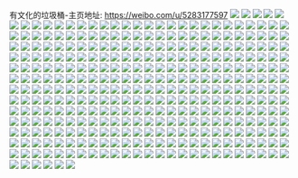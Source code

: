 有文化的垃圾桶-主页地址: https://weibo.com/u/5283177597 
![](https://wx4.sinaimg.cn/mw2000/005LxFPTly1h91dy0ke5yj30u01syteh.jpg) 
![](https://wx4.sinaimg.cn/mw2000/005LxFPTly1h91d9lrte2j30u00u044p.jpg) 
![](https://wx4.sinaimg.cn/mw2000/005LxFPTly1h8vogy7lp8j30u0140dob.jpg) 
![](https://wx4.sinaimg.cn/mw2000/005LxFPTly1h8vogyofnkj30u00u0te4.jpg) 
![](https://wx4.sinaimg.cn/mw2000/005LxFPTly1h8vogywojpj30u0140n6d.jpg) 
![](https://wx4.sinaimg.cn/mw2000/005LxFPTly1h8vogzseu7j30u00u0te7.jpg) 
![](https://wx4.sinaimg.cn/mw2000/005LxFPTly1h8vogzkzszj30u00u0n35.jpg) 
![](https://wx4.sinaimg.cn/mw2000/005LxFPTly1h8vogzear7j30u00u079p.jpg) 
![](https://wx4.sinaimg.cn/mw2000/005LxFPTly1h8quci6c6fj30lc0sggow.jpg) 
![](https://wx4.sinaimg.cn/mw2000/005LxFPTly1h8qucijgj8j30u00u0794.jpg) 
![](https://wx4.sinaimg.cn/mw2000/005LxFPTly1h8qucicousj30lc0sg41s.jpg) 
![](https://wx4.sinaimg.cn/mw2000/005LxFPTly1h8qucje8fij30lc0sgn0e.jpg) 
![](https://wx4.sinaimg.cn/mw2000/005LxFPTly1h8m2hl91khj30u0140117.jpg) 
![](https://wx4.sinaimg.cn/mw2000/005LxFPTly1h8m2hlj1uuj30u0140gu7.jpg) 
![](https://wx4.sinaimg.cn/mw2000/005LxFPTly1h8m2hlr1u9j30u0140ah4.jpg) 
![](https://wx4.sinaimg.cn/mw2000/005LxFPTly1h8m2hlyhocj30u0140gtq.jpg) 
![](https://wx4.sinaimg.cn/mw2000/005LxFPTly1h8kyeedz96j30u010jwgh.jpg) 
![](https://wx4.sinaimg.cn/mw2000/005LxFPTly1h8kyee2qcjj30u010rq6j.jpg) 
![](https://wx4.sinaimg.cn/mw2000/005LxFPTly1h8kyeffamkj30u0104afi.jpg) 
![](https://wx4.sinaimg.cn/mw2000/005LxFPTly1h8kyef5aqdj31510tzwhz.jpg) 
![](https://wx4.sinaimg.cn/mw2000/005LxFPTly1h6wtdt40lrj30u013z7bo.jpg) 
![](https://wx4.sinaimg.cn/mw2000/005LxFPTly1h6wtdsg9ewj30u0140th2.jpg) 
![](https://wx4.sinaimg.cn/mw2000/005LxFPTly1h6wtdtqp0cj30u0140gtp.jpg) 
![](https://wx4.sinaimg.cn/mw2000/005LxFPTly1h6wtdudv5lj30u0140mzz.jpg) 
![](https://wx4.sinaimg.cn/mw2000/005LxFPTly1h6q3dyerhoj30u0190n2a.jpg) 
![](https://wx4.sinaimg.cn/mw2000/005LxFPTly1h6q3e1bxh7j31900u0wgd.jpg) 
![](https://wx4.sinaimg.cn/mw2000/005LxFPTly1h6q3dyv0llj31900u0tbi.jpg) 
![](https://wx4.sinaimg.cn/mw2000/005LxFPTly1h6q3dx05bpj30u0190gqw.jpg) 
![](https://wx4.sinaimg.cn/mw2000/005LxFPTly1h6q3dxgosuj30u01900wp.jpg) 
![](https://wx4.sinaimg.cn/mw2000/005LxFPTly1h6q3dzxorkj31900u00u5.jpg) 
![](https://wx4.sinaimg.cn/mw2000/005LxFPTly1h6q3dzivpaj30u0190gnr.jpg) 
![](https://wx4.sinaimg.cn/mw2000/005LxFPTly1h6q3e0tzhcj30u0190qb3.jpg) 
![](https://wx4.sinaimg.cn/mw2000/005LxFPTly1h6q3e1s8q9j30u019044i.jpg) 
![](https://wx4.sinaimg.cn/mw2000/005LxFPTly1h5dat0surij30u014gal7.jpg) 
![](https://wx4.sinaimg.cn/mw2000/005LxFPTly1h5dat141nfj30u0140n1n.jpg) 
![](https://wx4.sinaimg.cn/mw2000/005LxFPTly1h5dat046rwj30u01407di.jpg) 
![](https://wx4.sinaimg.cn/mw2000/005LxFPTly1h5dat1q1xmj30u0140qap.jpg) 
![](https://wx4.sinaimg.cn/mw2000/005LxFPTly1h5dat2ege3j30u0140qax.jpg) 
![](https://wx4.sinaimg.cn/mw2000/005LxFPTly1h5dat8g49pj30u0140wma.jpg) 
![](https://wx4.sinaimg.cn/mw2000/005LxFPTly1h5b83lgs9jj30sg47p1kx.jpg) 
![](https://wx4.sinaimg.cn/mw2000/005LxFPTly1h5b83mogsnj30sg5fze81.jpg) 
![](https://wx4.sinaimg.cn/mw2000/005LxFPTly1h5b83nco26j30u01407cv.jpg) 
![](https://wx4.sinaimg.cn/mw2000/005LxFPTly1h5b83ol0aaj30u00u0wm0.jpg) 
![](https://wx4.sinaimg.cn/mw2000/005LxFPTly1h5b83p50h9j30u014010o.jpg) 
![](https://wx4.sinaimg.cn/mw2000/005LxFPTly1h5b83pu1pyj30u0140k1a.jpg) 
![](https://wx4.sinaimg.cn/mw2000/005LxFPTly1h5b83qny2ij30u0140qfw.jpg) 
![](https://wx4.sinaimg.cn/mw2000/005LxFPTly1h5b83rdplyj30u015kgsg.jpg) 
![](https://wx4.sinaimg.cn/mw2000/005LxFPTly1h5b83s0fibj30u00u0gul.jpg) 
![](https://wx4.sinaimg.cn/mw2000/005LxFPTly1h5a7ch944tj31400u0agf.jpg) 
![](https://wx4.sinaimg.cn/mw2000/005LxFPTly1h5a7cp69l7j30u0140tgz.jpg) 
![](https://wx4.sinaimg.cn/mw2000/005LxFPTly1h5a7cg5302j30u013yn4n.jpg) 
![](https://wx4.sinaimg.cn/mw2000/005LxFPTly1h5a7cfp7c7j30u0140n37.jpg) 
![](https://wx4.sinaimg.cn/mw2000/005LxFPTly1h5a7chrlahj30u0140k0h.jpg) 
![](https://wx4.sinaimg.cn/mw2000/005LxFPTly1h5a7cf9bb6j30u0140n8g.jpg) 
![](https://wx4.sinaimg.cn/mw2000/005LxFPTly1h5a7ceqewtj30u00u0tix.jpg) 
![](https://wx4.sinaimg.cn/mw2000/005LxFPTly1h4hg8chuhxj30u00u0q8f.jpg) 
![](https://wx4.sinaimg.cn/mw2000/005LxFPTly1h4hg8cpnfij30u01407e4.jpg) 
![](https://wx4.sinaimg.cn/mw2000/005LxFPTly1h36nm6b29nj30u00u0jvk.jpg) 
![](https://wx4.sinaimg.cn/mw2000/005LxFPTly1h2qvf0dsnuj30u01dm0x5.jpg) 
![](https://wx4.sinaimg.cn/mw2000/005LxFPTly1h2qvf0mcdtj30u01mmdie.jpg) 
![](https://wx4.sinaimg.cn/mw2000/005LxFPTly1h2qvf0zcwej30u01ffjtt.jpg) 
![](https://wx4.sinaimg.cn/mw2000/005LxFPTly1h2qvf18jo9j30u01erdkq.jpg) 
![](https://wx4.sinaimg.cn/mw2000/005LxFPTly1h2qvf1h8zbj30u00xmn79.jpg) 
![](https://wx4.sinaimg.cn/mw2000/005LxFPTly1h2qvf03rf2j30u01mm13p.jpg) 
![](https://wx4.sinaimg.cn/mw2000/005LxFPTly1h2qvf1r8zcj30u01gggui.jpg) 
![](https://wx4.sinaimg.cn/mw2000/005LxFPTly1h2qvf1zhlfj30u00wqn3q.jpg) 
![](https://wx4.sinaimg.cn/mw2000/005LxFPTly1h2qvf2a5rcj30u0111q6d.jpg) 
![](https://wx4.sinaimg.cn/mw2000/005LxFPTly1h2qvf2i6hdj30u00u0gtl.jpg) 
![](https://wx4.sinaimg.cn/mw2000/005LxFPTly1h1cw8p6ldkj30u0140114.jpg) 
![](https://wx4.sinaimg.cn/mw2000/005LxFPTly1h1cw8pgyh5j30u0140gv3.jpg) 
![](https://wx4.sinaimg.cn/mw2000/005LxFPTly1h1cw8oy8p0j30u0140qd1.jpg) 
![](https://wx4.sinaimg.cn/mw2000/005LxFPTly1h1cw9ksw6wj30u014047q.jpg) 
![](https://wx4.sinaimg.cn/mw2000/005LxFPTly1h1ahrwgr74j30u00u0jxb.jpg) 
![](https://wx4.sinaimg.cn/mw2000/005LxFPTly1h15lxv0wl4j30u00u0n4g.jpg) 
![](https://wx4.sinaimg.cn/mw2000/005LxFPTly1h15lxvd4hsj30u00u0dlq.jpg) 
![](https://wx4.sinaimg.cn/mw2000/005LxFPTly1h15lxvmf7mj30u00u044h.jpg) 
![](https://wx4.sinaimg.cn/mw2000/005LxFPTly1h15lxvtxhoj30u00u0gs3.jpg) 
![](https://wx4.sinaimg.cn/mw2000/005LxFPTly1h15lxwi1vvj30u00u0te2.jpg) 
![](https://wx4.sinaimg.cn/mw2000/005LxFPTly1h15lxx9a1sj30u00yojwz.jpg) 
![](https://wx4.sinaimg.cn/mw2000/005LxFPTly1h15lxxi54cj30u00u043r.jpg) 
![](https://wx4.sinaimg.cn/mw2000/005LxFPTly1h15lxuj140j30u014010q.jpg) 
![](https://wx4.sinaimg.cn/mw2000/005LxFPTly1h0xfq4ox2zj30u01sy41x.jpg) 
![](https://wx4.sinaimg.cn/mw2000/005LxFPTly1h0xfq48sx4j30u00u0aep.jpg) 
![](https://wx4.sinaimg.cn/mw2000/005LxFPTly1h0xfq5fqdnj30vy0u0q6l.jpg) 
![](https://wx4.sinaimg.cn/mw2000/005LxFPTly1h0vt8b3jq8j30u014044f.jpg) 
![](https://wx4.sinaimg.cn/mw2000/005LxFPTly1h0vt8bdfeej30u0140n61.jpg) 
![](https://wx4.sinaimg.cn/mw2000/005LxFPTly1h0vt8boxf4j30u00u0wlc.jpg) 
![](https://wx4.sinaimg.cn/mw2000/005LxFPTly1h0vt8c1w4bj30u01407dq.jpg) 
![](https://wx4.sinaimg.cn/mw2000/005LxFPTly1h0vt8cgv29j30u00u0gqb.jpg) 
![](https://wx4.sinaimg.cn/mw2000/005LxFPTly1h0vt8cv9tmj31b10u0dr2.jpg) 
![](https://wx4.sinaimg.cn/mw2000/005LxFPTly1h0vt8d6wwfj30u0140qao.jpg) 
![](https://wx4.sinaimg.cn/mw2000/005LxFPTly1h0vt8dhxg3j30u00u0464.jpg) 
![](https://wx4.sinaimg.cn/mw2000/005LxFPTly1h0j4m142pej30u00u0tar.jpg) 
![](https://wx4.sinaimg.cn/mw2000/005LxFPTly1gzy5kiw910j30wi0ccjsf.jpg) 
![](https://wx4.sinaimg.cn/mw2000/005LxFPTly1gztbw6qowlj30u01sz467.jpg) 
![](https://wx4.sinaimg.cn/mw2000/005LxFPTly1gzdf1tyhrwj31400u0wpq.jpg) 
![](https://wx4.sinaimg.cn/mw2000/005LxFPTly1gzdf1upsl2j31400u0qa9.jpg) 
![](https://wx4.sinaimg.cn/mw2000/005LxFPTly1gzdf1v5rnkj30u00u07am.jpg) 
![](https://wx4.sinaimg.cn/mw2000/005LxFPTly1gz8t9gu0ihj30u0140ai5.jpg) 
![](https://wx4.sinaimg.cn/mw2000/005LxFPTly1gz8t9hwbumj31hc0u046f.jpg) 
![](https://wx4.sinaimg.cn/mw2000/005LxFPTly1gz8t9fmr4uj30u00u0tea.jpg) 
![](https://wx4.sinaimg.cn/mw2000/005LxFPTly1gz8t9ifk6dj30u0140ai9.jpg) 
![](https://wx4.sinaimg.cn/mw2000/005LxFPTly1gz8t9faq9jj30u00u0gpz.jpg) 
![](https://wx4.sinaimg.cn/mw2000/005LxFPTly1gz8t9gjzgmj30u00u0gs1.jpg) 
![](https://wx4.sinaimg.cn/mw2000/005LxFPTly1gz8t9g2dl1j30u00u0wm2.jpg) 
![](https://wx4.sinaimg.cn/mw2000/005LxFPTly1gz8t9hkiu3j30u00u0wjh.jpg) 
![](https://wx4.sinaimg.cn/mw2000/005LxFPTly1gz5divs38oj30u00u0ad1.jpg) 
![](https://wx4.sinaimg.cn/mw2000/005LxFPTly1gz5diw08jsj30u00u0wgj.jpg) 
![](https://wx4.sinaimg.cn/mw2000/005LxFPTly1gz5diw9v59j30u00u0wgk.jpg) 
![](https://wx4.sinaimg.cn/mw2000/005LxFPTly1gz5diwp21zj30u00u0tas.jpg) 
![](https://wx4.sinaimg.cn/mw2000/005LxFPTly1gz5divjkeij30u00u076l.jpg) 
![](https://wx4.sinaimg.cn/mw2000/005LxFPTly1gz5diz9v92j30u00u0415.jpg) 
![](https://wx4.sinaimg.cn/mw2000/005LxFPTly1gz42ltltptj30u00u07b1.jpg) 
![](https://wx4.sinaimg.cn/mw2000/005LxFPTly1gz42lugqvaj30u00u0wgf.jpg) 
![](https://wx4.sinaimg.cn/mw2000/005LxFPTly1gz42lv0vmrj30u00u075n.jpg) 
![](https://wx4.sinaimg.cn/mw2000/005LxFPTly1gz42lvmfnij30u00u0jtv.jpg) 
![](https://wx4.sinaimg.cn/mw2000/005LxFPTly1gyw6bgexfzj30u0140dpp.jpg) 
![](https://wx4.sinaimg.cn/mw2000/005LxFPTly1gyw6bgvizpj30u0140teb.jpg) 
![](https://wx4.sinaimg.cn/mw2000/005LxFPTly1gyw6bhg2rcj30ue0u0afa.jpg) 
![](https://wx4.sinaimg.cn/mw2000/005LxFPTly1gyw6bieh89j31a80q0n77.jpg) 
![](https://wx4.sinaimg.cn/mw2000/005LxFPTly1gyw6bjcfbdj30u01hcthn.jpg) 
![](https://wx4.sinaimg.cn/mw2000/005LxFPTly1gyw6bfvrxij30u00u0104.jpg) 
![](https://wx4.sinaimg.cn/mw2000/005LxFPTly1gyw6bkgmzkj30u0140wn2.jpg) 
![](https://wx4.sinaimg.cn/mw2000/005LxFPTly1gyw6blbz1ij30u00u0doo.jpg) 
![](https://wx4.sinaimg.cn/mw2000/005LxFPTly1gylenzbdpyj31400u0107.jpg) 
![](https://wx4.sinaimg.cn/mw2000/005LxFPTly1gxjhfb712cj30u00u0acy.jpg) 
![](https://wx4.sinaimg.cn/mw2000/005LxFPTly1gxh9cb0j8vj30u01hcair.jpg) 
![](https://wx4.sinaimg.cn/mw2000/005LxFPTly1gxh9cbd9zvj30u014ggw0.jpg) 
![](https://wx4.sinaimg.cn/mw2000/005LxFPTly1gxh9cc5ajnj30u00u0796.jpg) 
![](https://wx4.sinaimg.cn/mw2000/005LxFPTly1gxa1lz7p2lj30u0140amj.jpg) 
![](https://wx4.sinaimg.cn/mw2000/005LxFPTly1gxa1lxqakaj31400u07h1.jpg) 
![](https://wx4.sinaimg.cn/mw2000/005LxFPTly1gxa1ly4bmpj31400u07e2.jpg) 
![](https://wx4.sinaimg.cn/mw2000/005LxFPTly1gxa1lyuhoqj30u0140k23.jpg) 
![](https://wx4.sinaimg.cn/mw2000/005LxFPTly1gxa1lzjuo4j30u0140wrk.jpg) 
![](https://wx4.sinaimg.cn/mw2000/005LxFPTly1gxa1m03fxej30u0140wm0.jpg) 
![](https://wx4.sinaimg.cn/mw2000/005LxFPTly1gxa1m0mhsqj30u00u044k.jpg) 
![](https://wx4.sinaimg.cn/mw2000/005LxFPTly1gxa1m0fgozj30u01404ar.jpg) 
![](https://wx4.sinaimg.cn/mw2000/005LxFPTly1gxa1m0uutrj30u00u00zb.jpg) 
![](https://wx4.sinaimg.cn/mw2000/005LxFPTly1gwu5loyl1mj30u0190jvn.jpg) 
![](https://wx4.sinaimg.cn/mw2000/005LxFPTly1gwdmn2q5lsj30u01407c2.jpg) 
![](https://wx4.sinaimg.cn/mw2000/005LxFPTly1gwdmn39jkoj30u014011n.jpg) 
![](https://wx4.sinaimg.cn/mw2000/005LxFPTly1gwdmn3pc86j30u00u0jxx.jpg) 
![](https://wx4.sinaimg.cn/mw2000/005LxFPTly1gwdmn49wfrj30u014k13a.jpg) 
![](https://wx4.sinaimg.cn/mw2000/005LxFPTly1gwdmn4puj2j30u0140jx4.jpg) 
![](https://wx4.sinaimg.cn/mw2000/005LxFPTly1gwdmn5jmauj30u0140qg4.jpg) 
![](https://wx4.sinaimg.cn/mw2000/005LxFPTly1gwdmnkizslj30u00u0dmc.jpg) 
![](https://wx4.sinaimg.cn/mw2000/005LxFPTly1gwdmnjo03aj30u00u0grh.jpg) 
![](https://wx4.sinaimg.cn/mw2000/005LxFPTly1gwdmnl2uu5j31hc0u0n6h.jpg) 
![](https://wx4.sinaimg.cn/mw2000/005LxFPTly1gw6smjup0mj30u0140wq1.jpg) 
![](https://wx4.sinaimg.cn/mw2000/005LxFPTly1gw6smjjht1j30u0140dqq.jpg) 
![](https://wx4.sinaimg.cn/mw2000/005LxFPTly1gw6smgnbarj30u014012w.jpg) 
![](https://wx4.sinaimg.cn/mw2000/005LxFPTly1gvm4kara93j60u0140n6q02.jpg) 
![](https://wx4.sinaimg.cn/mw2000/005LxFPTly1gvm4kbjfy4j60u014b14n02.jpg) 
![](https://wx4.sinaimg.cn/mw2000/005LxFPTly1gvm4kbz5j7j60u00u0tf702.jpg) 
![](https://wx4.sinaimg.cn/mw2000/005LxFPTly1gvm4kbrrglj60u0140k2r02.jpg) 
![](https://wx4.sinaimg.cn/mw2000/005LxFPTly1gvm4kcf4lxj30u01407ee.jpg) 
![](https://wx4.sinaimg.cn/mw2000/005LxFPTly1gvm4kcnurnj60u0140gvm02.jpg) 
![](https://wx4.sinaimg.cn/mw2000/005LxFPTly1gvm4kdovffj60u0147n6d02.jpg) 
![](https://wx4.sinaimg.cn/mw2000/005LxFPTly1gvm4kd5kfcj60u015j48z02.jpg) 
![](https://wx4.sinaimg.cn/mw2000/005LxFPTly1gvm4kdg882j60u0140gwp02.jpg) 
![](https://wx4.sinaimg.cn/mw2000/005LxFPTly1gv62oq8iwij60u014049z02.jpg) 
![](https://wx4.sinaimg.cn/mw2000/005LxFPTly1gv62nknxgfj30u0140wnd.jpg) 
![](https://wx4.sinaimg.cn/mw2000/005LxFPTly1gv62nvc5cvj60u0140gvo02.jpg) 
![](https://wx4.sinaimg.cn/mw2000/005LxFPTly1gv62ncdcj2j60u014013q02.jpg) 
![](https://wx4.sinaimg.cn/mw2000/005LxFPTly1gv62o9i84yj60u00u0gv202.jpg) 
![](https://wx4.sinaimg.cn/mw2000/005LxFPTly1gv62oubj3uj60u00u0gst02.jpg) 
![](https://wx4.sinaimg.cn/mw2000/005LxFPTly1gv62mulc9sj31400u0tka.jpg) 
![](https://wx4.sinaimg.cn/mw2000/005LxFPTly1gv62myxn17j60u00u0n6p02.jpg) 
![](https://wx4.sinaimg.cn/mw2000/005LxFPTly1gv62ov7ourj31400u011m.jpg) 
![](https://wx4.sinaimg.cn/mw2000/005LxFPTly1gv4xpabq98j60u0140ajk02.jpg) 
![](https://wx4.sinaimg.cn/mw2000/005LxFPTly1gv4xpcf2xfj61400u07g502.jpg) 
![](https://wx4.sinaimg.cn/mw2000/005LxFPTly1gv4xpdbez6j60u014kqc602.jpg) 
![](https://wx4.sinaimg.cn/mw2000/005LxFPTly1gv4xpedhjjj60u012jdpe02.jpg) 
![](https://wx4.sinaimg.cn/mw2000/005LxFPTly1gv4xpg23n2j61400u0dnm02.jpg) 
![](https://wx4.sinaimg.cn/mw2000/005LxFPTly1gv4xpgvpddj61400u0qb002.jpg) 
![](https://wx4.sinaimg.cn/mw2000/005LxFPTly1gv4xphr6d7j60u0140tgs02.jpg) 
![](https://wx4.sinaimg.cn/mw2000/005LxFPTly1gv4xp8pcgsj60u00u0the02.jpg) 
![](https://wx4.sinaimg.cn/mw2000/005LxFPTly1gv4xpf3t84j60u0140n4002.jpg) 
![](https://wx4.sinaimg.cn/mw2000/005LxFPTly1gue1tbcds9j60u00u0afx02.jpg) 
![](https://wx4.sinaimg.cn/mw2000/005LxFPTly1gtow6my2u7j30u0141jyf.jpg) 
![](https://wx4.sinaimg.cn/mw2000/005LxFPTly1gtgg42ns71j30mi0u041y.jpg) 
![](https://wx4.sinaimg.cn/mw2000/005LxFPTly1gtgg3dy6ptj30u0140gum.jpg) 
![](https://wx4.sinaimg.cn/mw2000/005LxFPTly1gtgg3caosfj30u0140wr0.jpg) 
![](https://wx4.sinaimg.cn/mw2000/005LxFPTly1gtgg3erhg0j30u00u0ah5.jpg) 
![](https://wx4.sinaimg.cn/mw2000/005LxFPTly1gtgg3gmj04j30u00u0gsu.jpg) 
![](https://wx4.sinaimg.cn/mw2000/005LxFPTly1gtgg3h72oqj30u00u0gtk.jpg) 
![](https://wx4.sinaimg.cn/mw2000/005LxFPTly1gtgg3i1bgvj30u00u0qal.jpg) 
![](https://wx4.sinaimg.cn/mw2000/005LxFPTly1gtgg3iqh52j30u00u0tgu.jpg) 
![](https://wx4.sinaimg.cn/mw2000/005LxFPTly1gtgg3j45vxj30ku0rsq59.jpg) 
![](https://wx4.sinaimg.cn/mw2000/005LxFPTly1gt8lm42bzij30ku0rs41m.jpg) 
![](https://wx4.sinaimg.cn/mw2000/005LxFPTly1gt8lm5hho2j30u00wu76r.jpg) 
![](https://wx4.sinaimg.cn/mw2000/005LxFPTly1gt8lm6zpiuj30ku0rsmzu.jpg) 
![](https://wx4.sinaimg.cn/mw2000/005LxFPTly1gt8lm7j62gj31400u0tfe.jpg) 
![](https://wx4.sinaimg.cn/mw2000/005LxFPTly1gt43flnkcpj30u01zzk6z.jpg) 
![](https://wx4.sinaimg.cn/mw2000/005LxFPTly1gt43flw17tj31400u0gug.jpg) 
![](https://wx4.sinaimg.cn/mw2000/005LxFPTly1gt43fmftb4j30u00u0guh.jpg) 
![](https://wx4.sinaimg.cn/mw2000/005LxFPTly1gt43fmus6yj30u00u0aou.jpg) 
![](https://wx4.sinaimg.cn/mw2000/005LxFPTly1gt43fmngohj30u0140wq9.jpg) 
![](https://wx4.sinaimg.cn/mw2000/005LxFPTly1gt43fn5rfij30u00u0wlb.jpg) 
![](https://wx4.sinaimg.cn/mw2000/005LxFPTly1gt43fnbybgj30u00u0til.jpg) 
![](https://wx4.sinaimg.cn/mw2000/005LxFPTly1gt43fnl071j30u01407es.jpg) 
![](https://wx4.sinaimg.cn/mw2000/005LxFPTly1gt43fny4xdj30u0140qce.jpg) 
![](https://wx4.sinaimg.cn/mw2000/005LxFPTly1grnz6luiy2j30u0140wkc.jpg) 
![](https://wx4.sinaimg.cn/mw2000/005LxFPTly1gr6946y64uj31400u07d1.jpg) 
![](https://wx4.sinaimg.cn/mw2000/005LxFPTly1gr6949i9nbj32bs0kxnbu.jpg) 
![](https://wx4.sinaimg.cn/mw2000/005LxFPTly1gr3zxcyozyj30u00u0qc9.jpg) 
![](https://wx4.sinaimg.cn/mw2000/005LxFPTly1gr3zxdc6k3j30u00ubn8u.jpg) 
![](https://wx4.sinaimg.cn/mw2000/005LxFPTly1gr3zxdnu34j31400u0ws8.jpg) 
![](https://wx4.sinaimg.cn/mw2000/005LxFPTly1gr3zxdvrlgj30u00u0aii.jpg) 
![](https://wx4.sinaimg.cn/mw2000/005LxFPTly1gr3zxc3z8lj30u012san9.jpg) 
![](https://wx4.sinaimg.cn/mw2000/005LxFPTly1gr3zxe7kzsj30u60u0gxa.jpg) 
![](https://wx4.sinaimg.cn/mw2000/005LxFPTly1gr3zxejzntj30u0140qdw.jpg) 
![](https://wx4.sinaimg.cn/mw2000/005LxFPTly1gr3zxf4lmcj30lc0sgdjb.jpg) 
![](https://wx4.sinaimg.cn/mw2000/005LxFPTly1gr3zxfbbk1j30u00u0wlv.jpg) 
![](https://wx4.sinaimg.cn/mw2000/005LxFPTly1gq7zkg8hepj30u00u0wnp.jpg) 
![](https://wx4.sinaimg.cn/mw2000/005LxFPTly1gq7zkc02dpj31400u0tps.jpg) 
![](https://wx4.sinaimg.cn/mw2000/005LxFPTly1gq7zkfdsrrj31400u07m3.jpg) 
![](https://wx4.sinaimg.cn/mw2000/005LxFPTly1gq7zk7ki55j30u00u0wmz.jpg) 
![](https://wx4.sinaimg.cn/mw2000/005LxFPTly1gq7zk30832j31400u0ard.jpg) 
![](https://wx4.sinaimg.cn/mw2000/005LxFPTly1gq7zkh0i87j30u0140dos.jpg) 
![](https://wx4.sinaimg.cn/mw2000/005LxFPTly1gq7zkcx71zj30u00u07at.jpg) 
![](https://wx4.sinaimg.cn/mw2000/005LxFPTly1gq7zkhl6gnj30u01400zm.jpg) 
![](https://wx4.sinaimg.cn/mw2000/005LxFPTly1grsbi1ccssj30u0140k37.jpg) 
![](https://wx4.sinaimg.cn/mw2000/005LxFPTly1gq3dgvdhq8j31400u04e3.jpg) 
![](https://wx4.sinaimg.cn/mw2000/005LxFPTly1gq3dgtz995j30u01407gi.jpg) 
![](https://wx4.sinaimg.cn/mw2000/005LxFPTly1gq3dgwdcyoj31400u010j.jpg) 
![](https://wx4.sinaimg.cn/mw2000/005LxFPTly1gq3dgwv6knj31400u0wps.jpg) 
![](https://wx4.sinaimg.cn/mw2000/005LxFPTly1gq3dgxaa7kj30ku0rs0vv.jpg) 
![](https://wx4.sinaimg.cn/mw2000/005LxFPTly1gq3dgt9a82j31400u047m.jpg) 
![](https://wx4.sinaimg.cn/mw2000/005LxFPTly1gq3dgyhs88j31400u0n8u.jpg) 
![](https://wx4.sinaimg.cn/mw2000/005LxFPTly1gq3dgz2efbj30u00u0jwf.jpg) 
![](https://wx4.sinaimg.cn/mw2000/005LxFPTly1gq3dgxyb21j31400u07kd.jpg) 
![](https://wx4.sinaimg.cn/mw2000/005LxFPTly1gpevn57glfj30u00u0tqi.jpg) 
![](https://wx4.sinaimg.cn/mw2000/005LxFPTly1gpevn30egjj30u01401dg.jpg) 
![](https://wx4.sinaimg.cn/mw2000/005LxFPTly1gpevn3ycw1j30u00u0qcm.jpg) 
![](https://wx4.sinaimg.cn/mw2000/005LxFPTly1gpevn4kudij30u00u0qgp.jpg) 
![](https://wx4.sinaimg.cn/mw2000/005LxFPTly1gpevn497qgj30u00u015m.jpg) 
![](https://wx4.sinaimg.cn/mw2000/005LxFPTly1gpevn5sqgwj30u00u0dtw.jpg) 
![](https://wx4.sinaimg.cn/mw2000/005LxFPTly1gpevn7b368j30u00u0dw6.jpg) 
![](https://wx4.sinaimg.cn/mw2000/005LxFPTly1grsbkmiw66j30u00u0tii.jpg) 
![](https://wx4.sinaimg.cn/mw2000/005LxFPTly1grsbmpehuvj30u0140nfd.jpg) 
![](https://wx4.sinaimg.cn/mw2000/005LxFPTly1gp93ltxhntj30u012vdvg.jpg) 
![](https://wx4.sinaimg.cn/mw2000/005LxFPTly1gp93lvv9hxj30u00u04ch.jpg) 
![](https://wx4.sinaimg.cn/mw2000/005LxFPTly1gp93lxzizcj30u0197qq2.jpg) 
![](https://wx4.sinaimg.cn/mw2000/005LxFPTly1gp93lyka2hj30u00u0qbt.jpg) 
![](https://wx4.sinaimg.cn/mw2000/005LxFPTly1gp93lqznl9j30u013saq6.jpg) 
![](https://wx4.sinaimg.cn/mw2000/005LxFPTly1gp93lz634cj30u00u0k2d.jpg) 
![](https://wx4.sinaimg.cn/mw2000/005LxFPTly1gp93lsv6nkj30u00u0n83.jpg) 
![](https://wx4.sinaimg.cn/mw2000/005LxFPTly1gp93ls3279j31400u018k.jpg) 
![](https://wx4.sinaimg.cn/mw2000/005LxFPTly1grsbn9cpejj30u0140n85.jpg) 
![](https://wx4.sinaimg.cn/mw2000/005LxFPTly1gnrftabmfpj30u00u0gqs.jpg) 
![](https://wx4.sinaimg.cn/mw2000/005LxFPTly1gnp1lotwhzj30u01sye89.jpg) 
![](https://wx4.sinaimg.cn/mw2000/005LxFPTly1gnczzvnw0ij31400u0n71.jpg) 
![](https://wx4.sinaimg.cn/mw2000/005LxFPTly1gnczzw60bvj31400u0n70.jpg) 
![](https://wx4.sinaimg.cn/mw2000/005LxFPTly1gnczzwsf7ej30u0140jz9.jpg) 
![](https://wx4.sinaimg.cn/mw2000/005LxFPTly1gnbwl9is1tj30u00u07dt.jpg) 
![](https://wx4.sinaimg.cn/mw2000/005LxFPTly1gna265kg47j31bi0qpwoq.jpg) 
![](https://wx4.sinaimg.cn/mw2000/005LxFPTly1gna266irkvj30ti1ggtjr.jpg) 
![](https://wx4.sinaimg.cn/mw2000/005LxFPTly1gna264btgrj30of17ejw6.jpg) 
![](https://wx4.sinaimg.cn/mw2000/005LxFPTly1gn5o9wg4vrj32c0340b2a.jpg) 
![](https://wx4.sinaimg.cn/mw2000/005LxFPTly1gn5o9y53y9j32bb2bbe83.jpg) 
![](https://wx4.sinaimg.cn/mw2000/005LxFPTly1gn5o9zerf1j32c0340e82.jpg) 
![](https://wx4.sinaimg.cn/mw2000/005LxFPTly1gm7lqpmtqdj322t1l5e82.jpg) 
![](https://wx4.sinaimg.cn/mw2000/005LxFPTly1gm7lqqiz5tj32o02o0qv6.jpg) 
![](https://wx4.sinaimg.cn/mw2000/005LxFPTly1gm7lqrpr0wj31jk2bc1kx.jpg) 
![](https://wx4.sinaimg.cn/mw2000/005LxFPTly1gm7lqslff4j3140140e2i.jpg) 
![](https://wx4.sinaimg.cn/mw2000/005LxFPTly1gm7lqthp4mj32o02o0x6q.jpg) 
![](https://wx4.sinaimg.cn/mw2000/005LxFPTly1gm7lqu00mfj31jk0z2jwt.jpg) 
![](https://wx4.sinaimg.cn/mw2000/005LxFPTly1gl543q011aj314w0n0djm.jpg) 
![](https://wx4.sinaimg.cn/mw2000/005LxFPTly1gjd8eq123bj30u0140k0q.jpg) 
![](https://wx4.sinaimg.cn/mw2000/005LxFPTly1gjd8ewg5epj30u00u0wm1.jpg) 
![](https://wx4.sinaimg.cn/mw2000/005LxFPTly1gjd8eva3qaj30u00u0air.jpg) 
![](https://wx4.sinaimg.cn/mw2000/005LxFPTly1gjd8erdvndj30u00u0tgr.jpg) 
![](https://wx4.sinaimg.cn/mw2000/005LxFPTly1gjd8exoekij30u00u0tjw.jpg) 
![](https://wx4.sinaimg.cn/mw2000/005LxFPTly1gjd8eyejybj30u00u0diy.jpg) 
![](https://wx4.sinaimg.cn/mw2000/005LxFPTly1gjd8ez8kaqj30u00u0tdx.jpg) 
![](https://wx4.sinaimg.cn/mw2000/005LxFPTly1gjd8f0ypb0j313i0m8gvr.jpg) 
![](https://wx4.sinaimg.cn/mw2000/005LxFPTly1gjd8f3cvhaj30u00u0tg3.jpg) 
![](https://wx4.sinaimg.cn/mw2000/005LxFPTly1gjd8f665zyj31400u0tlq.jpg) 
![](https://wx4.sinaimg.cn/mw2000/005LxFPTly1gjd8f8pc0lj30u00u00z0.jpg) 
![](https://wx4.sinaimg.cn/mw2000/005LxFPTly1gjd8fboyygj30u00u0jxw.jpg) 
![](https://wx4.sinaimg.cn/mw2000/005LxFPTly1gj2532f82pj30u00u0dmw.jpg) 
![](https://wx4.sinaimg.cn/mw2000/005LxFPTly1gj2533inpbj30u00u0tjc.jpg) 
![](https://wx4.sinaimg.cn/mw2000/005LxFPTly1gj2534tgg1j30u00u07bu.jpg) 
![](https://wx4.sinaimg.cn/mw2000/005LxFPTly1gj2536nebsj30u00u07da.jpg) 
![](https://wx4.sinaimg.cn/mw2000/005LxFPTly1gj25383ejdj31400u0qa8.jpg) 
![](https://wx4.sinaimg.cn/mw2000/005LxFPTly1gj253dlg1gj30u0140gqj.jpg) 
![](https://wx4.sinaimg.cn/mw2000/005LxFPTly1gj25391jo6j30u00u0tcp.jpg) 
![](https://wx4.sinaimg.cn/mw2000/005LxFPTly1gj253bym49j30u00u0q9e.jpg) 
![](https://wx4.sinaimg.cn/mw2000/005LxFPTly1gj253cn5w6j30u014042j.jpg) 
![](https://wx4.sinaimg.cn/mw2000/005LxFPTly1ghogupjdtnj316o1kwnpd.jpg) 
![](https://wx4.sinaimg.cn/mw2000/005LxFPTly1ghoguqpefxj316o1kw1ky.jpg) 
![](https://wx4.sinaimg.cn/mw2000/005LxFPTly1ghogusy4wjj316o1kwe82.jpg) 
![](https://wx4.sinaimg.cn/mw2000/005LxFPTly1ghogutrnaej316o1kwhdt.jpg) 
![](https://wx4.sinaimg.cn/mw2000/005LxFPTly1ghoguumqy4j316o1kw4qq.jpg) 
![](https://wx4.sinaimg.cn/mw2000/005LxFPTly1ghoguvkwsuj316o1kwu0x.jpg) 
![](https://wx4.sinaimg.cn/mw2000/005LxFPTly1ghoguwdu56j316o1kw7wi.jpg) 
![](https://wx4.sinaimg.cn/mw2000/005LxFPTly1ghoguxawvgj316o1kw1ky.jpg) 
![](https://wx4.sinaimg.cn/mw2000/005LxFPTly1ghogv020uvj31kw16onpe.jpg) 
![](https://wx4.sinaimg.cn/mw2000/005LxFPTly1ghogv0ufnxj31kw1kwb2a.jpg) 
![](https://wx4.sinaimg.cn/mw2000/005LxFPTly1ghogv2tucpj32c02c0e84.jpg) 
![](https://wx4.sinaimg.cn/mw2000/005LxFPTly1ghogv3q0zfj32801o0qv5.jpg) 
![](https://wx4.sinaimg.cn/mw2000/005LxFPTly1ghogv4miedj31o0280x6p.jpg) 
![](https://wx4.sinaimg.cn/mw2000/005LxFPTly1ghogv6guvhj32c0340qv8.jpg) 
![](https://wx4.sinaimg.cn/mw2000/005LxFPTly1ghogv8xq26j33402c0x6t.jpg) 
![](https://wx4.sinaimg.cn/mw2000/005LxFPTly1gfnn5wq9d6j316o1kwnpe.jpg) 
![](https://wx4.sinaimg.cn/mw2000/005LxFPTly1gfnn5yfqegj316o1kw1ky.jpg) 
![](https://wx4.sinaimg.cn/mw2000/005LxFPTly1gfnn5zezpuj31kw1kwhdu.jpg) 
![](https://wx4.sinaimg.cn/mw2000/005LxFPTly1gfnn606fdpj316o1kwb2a.jpg) 
![](https://wx4.sinaimg.cn/mw2000/005LxFPTly1gfnn611atbj31hc1hcb2a.jpg) 
![](https://wx4.sinaimg.cn/mw2000/005LxFPTly1gfnn66ksz6j31kw1kwqv7.jpg) 
![](https://wx4.sinaimg.cn/mw2000/005LxFPTly1gfnn61p4e6j316o1kwx6p.jpg) 
![](https://wx4.sinaimg.cn/mw2000/005LxFPTly1gfnn62w9dqj31kw1kw7wj.jpg) 
![](https://wx4.sinaimg.cn/mw2000/005LxFPTly1gfnn63r4t6j31c01c01ix.jpg) 
![](https://wx4.sinaimg.cn/mw2000/005LxFPTly1gf1nz3es1kj30u01maq6d.jpg) 
![](https://wx4.sinaimg.cn/mw2000/005LxFPTly1gehuum8vx4j30u0140tf0.jpg) 
![](https://wx4.sinaimg.cn/mw2000/005LxFPTly1gehuun3cifj30u00u00vd.jpg) 
![](https://wx4.sinaimg.cn/mw2000/005LxFPTly1gehuunvmqcj30u00u0tbk.jpg) 
![](https://wx4.sinaimg.cn/mw2000/005LxFPTly1gehuuom4ogj30u0140dk1.jpg) 
![](https://wx4.sinaimg.cn/mw2000/005LxFPTly1gehuupdzk8j30u0140gpg.jpg) 
![](https://wx4.sinaimg.cn/mw2000/005LxFPTly1gehuuqght4j30u0140tca.jpg) 
![](https://wx4.sinaimg.cn/mw2000/005LxFPTly1gdskbb7t0ej31400u0ah8.jpg) 
![](https://wx4.sinaimg.cn/mw2000/005LxFPTly1gdskbcipm2j30u00u0woz.jpg) 
![](https://wx4.sinaimg.cn/mw2000/005LxFPTly1gdskbe0qj0j30u01407c7.jpg) 
![](https://wx4.sinaimg.cn/mw2000/005LxFPTly1gdskbfqvgxj30u0140wmp.jpg) 
![](https://wx4.sinaimg.cn/mw2000/005LxFPTly1gdskbh4cn4j31400u0n7k.jpg) 
![](https://wx4.sinaimg.cn/mw2000/005LxFPTly1gdskbii1p0j31400u07ei.jpg) 
![](https://wx4.sinaimg.cn/mw2000/005LxFPTly1gdskbl6djhj30u0140n38.jpg) 
![](https://wx4.sinaimg.cn/mw2000/005LxFPTly1gdskbly00mj30u014faji.jpg) 
![](https://wx4.sinaimg.cn/mw2000/005LxFPTly1gdskbn4vexj31400u0h3z.jpg) 
![](https://wx4.sinaimg.cn/mw2000/005LxFPTly1gdskbo29koj30u0140gtb.jpg) 
![](https://wx4.sinaimg.cn/mw2000/005LxFPTly1gdskbp6j2qj30u0140n8f.jpg) 
![](https://wx4.sinaimg.cn/mw2000/005LxFPTly1gdskbq1u82j30u0140124.jpg) 
![](https://wx4.sinaimg.cn/mw2000/005LxFPTly1gdmvdw1rspj30u00u0ahu.jpg) 
![](https://wx4.sinaimg.cn/mw2000/005LxFPTly1gdmvdx0gmsj30u00u07cg.jpg) 
![](https://wx4.sinaimg.cn/mw2000/005LxFPTly1gdmvdxrtsvj30u00u0tde.jpg) 

